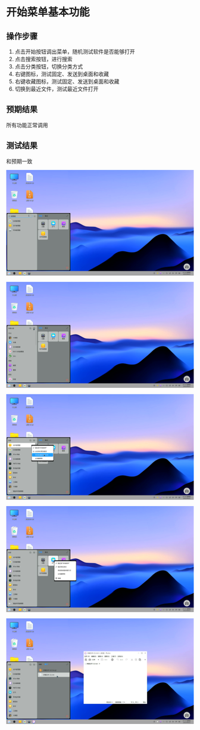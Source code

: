 # 开始菜单基本功能

## 操作步骤

1. 点击开始按钮调出菜单，随机测试软件是否能够打开
2. 点击搜索按钮，进行搜索
3. 点击分类按钮，切换分类方式
4. 右键图标，测试固定、发送到桌面和收藏
5. 右键收藏图标，测试固定、发送到桌面和收藏
6. 切换到最近文件，测试最近文件打开

## 预期结果

所有功能正常调用

## 测试结果

和预期一致

![开始菜单搜索](./img/开始菜单搜索.jpg)

![开始菜单分类](./img/开始菜单分类.jpg)

![开始菜单右键](./img/开始菜单右键.jpg)

![开始菜单收藏右键](./img/开始菜单收藏右键.jpg)

![开始菜单最近文件](./img/开始菜单最近文件.jpg)
